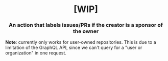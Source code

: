 <h1 align="center">[WIP]</h1>
<h3 align="center">An action that labels issues/PRs if the creator is a sponsor of the owner</h3>

**Note**: currently only works for user-owned repositories. This is due to a limitation of the GraphQL API, since we can't query for a "user or organization" in one request.
